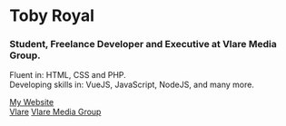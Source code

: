 # Toby Royal

### Student, Freelance Developer and Executive at Vlare Media Group.

Fluent in: HTML, CSS and PHP. <br />
Developing skills in: VueJS, JavaScript, NodeJS, and many more.

[My Website](https://tobyroyal.codes/)<br />
[Vlare](https://vlare.tv/)
[Vlare Media Group](https://vlare.tv/)
